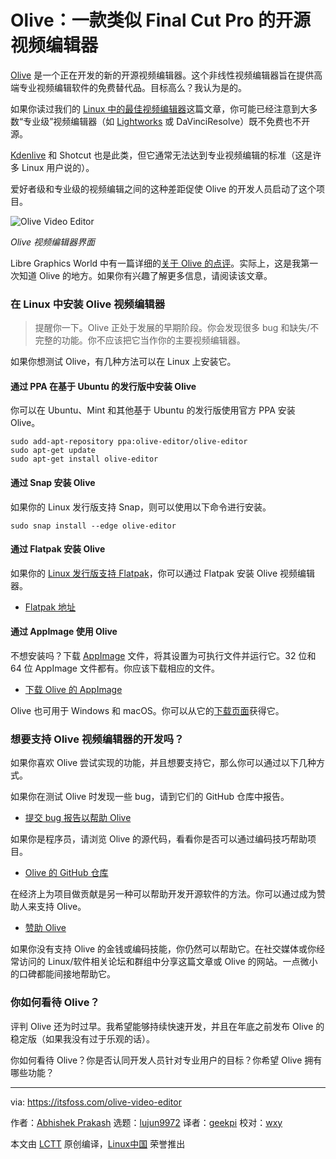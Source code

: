 [#]: collector: (lujun9972)
[#]: translator: (geekpi)
[#]: reviewer: (wxy)
[#]: publisher: (wxy)
[#]: url: (https://linux.cn/article-10577-1.html)
[#]: subject: (Olive is a new Open Source Video Editor Aiming to Take On Biggies Like Final Cut Pro)
[#]: via: (https://itsfoss.com/olive-video-editor)
[#]: author: (Abhishek Prakash https://itsfoss.com/author/abhishek/)

Olive：一款类似 Final Cut Pro 的开源视频编辑器
======

[Olive][1] 是一个正在开发的新的开源视频编辑器。这个非线性视频编辑器旨在提供高端专业视频编辑软件的免费替代品。目标高么？我认为是的。

如果你读过我们的 [Linux 中的最佳视频编辑器][2]这篇文章，你可能已经注意到大多数“专业级”视频编辑器（如 [Lightworks][3] 或 DaVinciResolve）既不免费也不开源。

[Kdenlive][4] 和 Shotcut 也是此类，但它通常无法达到专业视频编辑的标准（这是许多 Linux 用户说的）。

爱好者级和专业级的视频编辑之间的这种差距促使 Olive 的开发人员启动了这个项目。

![Olive Video Editor][5]

*Olive 视频编辑器界面*

Libre Graphics World 中有一篇详细的[关于 Olive 的点评][6]。实际上，这是我第一次知道 Olive 的地方。如果你有兴趣了解更多信息，请阅读该文章。

### 在 Linux 中安装 Olive 视频编辑器

> 提醒你一下。Olive 正处于发展的早期阶段。你会发现很多 bug 和缺失/不完整的功能。你不应该把它当作你的主要视频编辑器。

如果你想测试 Olive，有几种方法可以在 Linux 上安装它。

#### 通过 PPA 在基于 Ubuntu 的发行版中安装 Olive

你可以在 Ubuntu、Mint 和其他基于 Ubuntu 的发行版使用官方 PPA 安装 Olive。

```
sudo add-apt-repository ppa:olive-editor/olive-editor
sudo apt-get update
sudo apt-get install olive-editor
```

#### 通过 Snap 安装 Olive

如果你的 Linux 发行版支持 Snap，则可以使用以下命令进行安装。

```
sudo snap install --edge olive-editor
```

#### 通过 Flatpak 安装 Olive

如果你的 [Linux 发行版支持 Flatpak][7]，你可以通过 Flatpak 安装 Olive 视频编辑器。

- [Flatpak 地址](https://flathub.org/apps/details/org.olivevideoeditor.Olive)

#### 通过 AppImage 使用 Olive

不想安装吗？下载 [AppImage][8] 文件，将其设置为可执行文件并运行它。32 位和 64 位 AppImage 文件都有。你应该下载相应的文件。

- [下载 Olive 的 AppImage](https://github.com/olive-editor/olive/releases/tag/continuous)

Olive 也可用于 Windows 和 macOS。你可以从它的[下载页面][9]获得它。

### 想要支持 Olive 视频编辑器的开发吗？

如果你喜欢 Olive 尝试实现的功能，并且想要支持它，那么你可以通过以下几种方式。

如果你在测试 Olive 时发现一些 bug，请到它们的 GitHub 仓库中报告。

- [提交 bug 报告以帮助 Olive](https://github.com/olive-editor/olive/issues)

如果你是程序员，请浏览 Olive 的源代码，看看你是否可以通过编码技巧帮助项目。

- [Olive 的 GitHub 仓库](https://github.com/olive-editor/olive)

在经济上为项目做贡献是另一种可以帮助开发开源软件的方法。你可以通过成为赞助人来支持 Olive。

- [赞助 Olive](https://www.patreon.com/olivevideoeditor)

如果你没有支持 Olive 的金钱或编码技能，你仍然可以帮助它。在社交媒体或你经常访问的 Linux/软件相关论坛和群组中分享这篇文章或 Olive 的网站。一点微小的口碑都能间接地帮助它。

### 你如何看待 Olive？

评判 Olive 还为时过早。我希望能够持续快速开发，并且在年底之前发布 Olive 的稳定版（如果我没有过于乐观的话）。

你如何看待 Olive？你是否认同开发人员针对专业用户的目标？你希望 Olive 拥有哪些功能？

--------------------------------------------------------------------------------

via: https://itsfoss.com/olive-video-editor

作者：[Abhishek Prakash][a]
选题：[lujun9972][b]
译者：[geekpi](https://github.com/geekpi)
校对：[wxy](https://github.com/wxy)

本文由 [LCTT](https://github.com/LCTT/TranslateProject) 原创编译，[Linux中国](https://linux.cn/) 荣誉推出

[a]: https://itsfoss.com/author/abhishek/
[b]: https://github.com/lujun9972
[1]: https://www.olivevideoeditor.org/
[2]: https://itsfoss.com/best-video-editing-software-linux/
[3]: https://www.lwks.com/
[4]: https://kdenlive.org/en/
[5]: https://i0.wp.com/itsfoss.com/wp-content/uploads/2019/01/olive-video-editor-interface.jpg?resize=800%2C450&ssl=1
[6]: http://libregraphicsworld.org/blog/entry/introducing-olive-new-non-linear-video-editor
[7]: https://itsfoss.com/flatpak-guide/
[8]: https://itsfoss.com/use-appimage-linux/
[9]: https://www.olivevideoeditor.org/download.php
[10]: https://i0.wp.com/itsfoss.com/wp-content/uploads/2019/01/olive-video-editor-interface.jpg?fit=800%2C450&ssl=1
